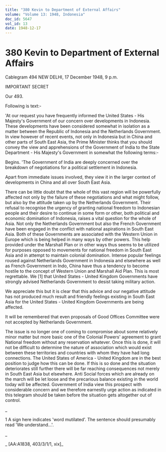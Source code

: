 ```yaml
---
title: "380 Kevin to Department of External Affairs"
volume: "Volume 13: 1948, Indonesia"
doc_id: 5647
vol_id: 13
date: 1948-12-17
---
```


# 380 Kevin to Department of External Affairs

Cablegram 494 NEW DELHI, 17 December 1948, 9 p.m.

IMPORTANT SECRET

Our 493.

Following is text:-

'At our request you have frequently informed the United States - His Majesty's Government of our concern over developments in Indonesia. These developments have been considered somewhat in isolation as a matter between the Republic of Indonesia and the Netherlands Government. In view however of recent events, not only in Indonesia but in China and other parts of South East Asia, the Prime Minister thinks that you should convey the view and apprehensions of the Government of India to the State Department - His Majesty's Government in somewhat the following terms:-

Begins. 'The Government of India are deeply concerned over the breakdown of negotiations for a political settlement in Indonesia.

Apart from immediate issues involved, they view it in the larger context of developments in China and all over South East Asia.

There can be little doubt that the whole of this vast region will be powerfully affected not only by the failure of these negotiations and what might follow, but also by the attitude taken up by the Netherlands Government. Their refusal to recognise the urgency of granting national freedom to Indonesian people and their desire to continue in some form or other, both political and economic domination of Indonesia, raises a vital question for the whole of Asia. Not only the Netherlands Government but also the French Government have been engaged in the conflict with national aspirations in South East Asia. Both of these Governments are associated with the Western Union in Europe which is being helped in many ways by other powers. This help provided under the Marshall Plan or in other ways thus seems to be utilized for purposes opposed to movements for national freedom in South East Asia and in attempt to maintain colonial domination. Intense popular feelings roused against Netherlands Government in Indonesia and elsewhere as well as French Government in Indo, China have thus a tendency to become hostile to the concept of Western Union and Marshall Aid Plan. This is most regrettable. We [1] that United States - United Kingdom Governments have strongly advised Netherlands Government to desist taking military action.

We appreciate this but it is clear that this advice and our negative attitude has not produced much result and friendly feelings existing in South East Asia for the United States - United Kingdom Governments are being affected.

It will be remembered that even proposals of Good Offices Committee were not accepted by Netherlands Government.

The issue is no longer one of coming to compromise about some relatively minor matter but more basic one of the Colonial Powers' agreement to grant National freedom without any reservation whatever. Once this is done, it will not be difficult to determine the nature of association which would exist between these territories and countries with whom they have had long connections. The United States of America - United Kingdom are in the best position to judge how this can be done. If this is so done and the situation deteriorates still further there will be far reaching consequences not merely in South East Asia but elsewhere. Anti Social forces which are already on the march will be let loose and the precarious balance existing in the world today will be affected. Government of India view this prospect with considerable concern and we therefore earnestly urge action as indicated in this telegram should be taken before the situation gets altogether out of control.

_

1 A sign here indicates 'word mutilated'. The sentence should presumably read 'We understand...'.

_

_ [AA:A1838, 403/3/1/1, xix]_
